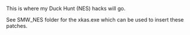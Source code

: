 This is where my Duck Hunt (NES) hacks will go.

See SMW_NES folder for the xkas.exe which can be used to insert these patches.
